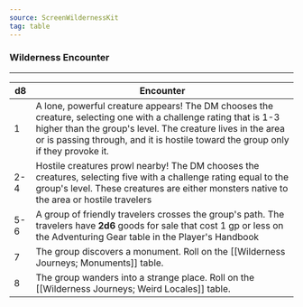 ```yaml
---
source: ScreenWildernessKit 
tag: table
---
```


### Wilderness Encounter
---
|d8|Encounter|
|----|------------|
|1|A lone, powerful creature appears! The DM chooses the creature, selecting one with a challenge rating that is 1-3 higher than the group's level. The creature lives in the area or is passing through, and it is hostile toward the group only if they provoke it.|
|2-4|Hostile creatures prowl nearby! The DM chooses the creatures, selecting five with a challenge rating equal to the group's level. These creatures are either monsters native to the area or hostile travelers|
|5-6|A group of friendly travelers crosses the group's path. The travelers have **2d6** goods for sale that cost 1 gp or less on the Adventuring Gear table in the Player's Handbook|
|7|The group discovers a monument. Roll on the [[Wilderness Journeys; Monuments]] table.|
|8|The group wanders into a strange place. Roll on the [[Wilderness Journeys; Weird Locales]] table.|
